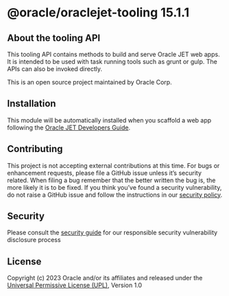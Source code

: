 # @oracle/oraclejet-tooling 15.1.1

## About the tooling API
This tooling API contains methods to build and serve Oracle JET web apps. It is intended to be used with task running tools such as grunt or gulp. The APIs can also be invoked directly. 

This is an open source project maintained by Oracle Corp.

## Installation
This module will be automatically installed when you scaffold a web app following the [Oracle JET Developers Guide](http://www.oracle.com/pls/topic/lookup?ctx=jet1511&id=homepage).

## Contributing
This project is not accepting external contributions at this time. For bugs or enhancement requests, please file a GitHub issue unless it’s security related. When filing a bug remember that the better written the bug is, the more likely it is to be fixed. If you think you’ve found a security vulnerability, do not raise a GitHub issue and follow the instructions in our [security policy](./SECURITY.md).

## Security

Please consult the [security guide](./SECURITY.md) for our responsible security vulnerability disclosure process

## License
Copyright (c) 2023 Oracle and/or its affiliates and released  under the 
[Universal Permissive License (UPL)](https://oss.oracle.com/licenses/upl/), Version 1.0
